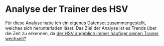 # Analyse der Trainer des HSV
Für diese Analyse habe ich ein eigenes Datenset zusammengestellt, welches sich herunterladen lässt. Das Ziel der Analyse ist es Trends über die Zeit zu erkennen, da [der HSV angeblich immer häufiger seinen Trainer wechselt?](http://www.abendblatt.de/sport/fussball/hsv/article108143813/Alle-HSV-Trainer-in-der-Bundesliga.html)
